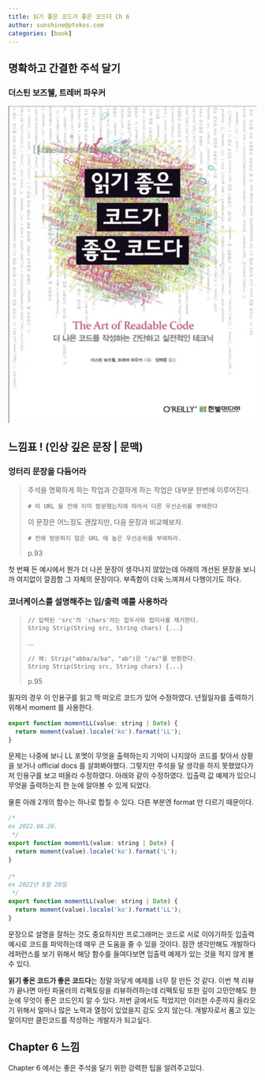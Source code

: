 ```yaml
---
title: 읽기 좋은 코드가 좋은 코드다 Ch 6
author: sunshine@ptokos.com
categories: [book]
---
```


## 명확하고 간결한 주석 달기


### 더스틴 보즈웰, 트레버 파우커
![Alt text](/assets/img/book/읽기좋은코드가좋은코드다/cover.png)

## 느낌표 ! (인상 깊은 문장 | 문맥)
### 엉터리 문장을 다듬어라
> 주석을 명확하게 하는 작업과 간결하게 하는 작업은 대부분 한번에 이루어진다.
> 
> ```
> # 이 URL 을 전에 이미 방문했는지에 따라서 다른 우선순위를 부여한다
> ```
> 이 문장은 어느정도 괜찮지만, 다음 문장과 비교해보자.
>```
> # 전에 방문하지 않은 URL 에 높은 우선순위를 부여하라.
>```
>
> p.93

첫 번째 든 예시에서 뭔가 더 나은 문장이 생각나지 않았는데 아래의 개선된 문장을 보니까 여지없이 깔끔함 그 자체의 문장이다.
부족함이 더욱 느껴져서 다행이기도 하다. 

### 코너케이스를 설명해주는 입/출력 예를 사용하라
> ```
> // 입력된 'src'의 'chars'라는 접두사와 접미사를 제거한다.
> String Strip(String src, String chars) {...}
> ```
> 
> ...
> 
> ```
> // 예: Strip("abba/a/ba", "ab")은 "/a/"를 반환한다.
> String Strip(String src, String chars) {...}
> ```
> 
> p.95

필자의 경우 이 인용구를 읽고 딱 떠오르 코드가 있어 수정하였다.
년월일자를 출력하기 위해서 moment 를 사용한다.
```javascript
export function momentLL(value: string | Date) {
  return moment(value).locale('ko').format('LL');
}
```

문제는 나중에 보니 LL 포멧이 무엇을 출력하는지 기억이 나지않아 코드를 찾아서 상황을 보거나 official docs 를 살펴봐야했다.
그렇지만 주석을 달 생각을 하지 못했었다가 저 인용구를 보고 떠올라 수정하였다. 아래와 같이 수정하였다.
입출력 값 예제가 있으니 무엇을 출력하는지 한 눈에 알아볼 수 있게 되었다.

물론 아래 2개의 함수는 하나로 합칠 수 있다. 다른 부분엔 format 만 다르기 때문이다.
```javascript
/*
ex 2022.08.20.
 */
export function momentL(value: string | Date) {
  return moment(value).locale('ko').format('L');
}

/*
ex 2022년 8월 20일
 */
export function momentLL(value: string | Date) {
  return moment(value).locale('ko').format('LL');
}
```


문장으로 설명을 잘하는 것도 중요하지만 프로그래머는 코드로 서로 이야기하듯 입출력 예시로 코드를 파악하는데 매우 큰 도움을 줄 수 있을 것이다.
잠깐 생각만해도 개발하다 레퍼런스를 보기 위해서 해당 함수를 들여다보면 입출력 예제가 있는 것을 적지 않게 볼 수 있다.  

**읽기 좋은 코드가 좋은 코드다**는 정말 와닿게 예제를 너무 잘 만든 것 같다. 이번 책 리뷰가 끝나면 마틴 파울러의 리펙토링을 리뷰하려하는데 리펙토링 또한 깊이 고민안해도 한 눈에 무엇이 좋은 코드인지 알 수 있다.
저번 글에서도 적었지만 이러한 수준까지 올라오기 위해서 얼마나 많은 노력과 열정이 있었을지 감도 오지 않는다. 개발자로서 품고 있는 말이지만 클린코드를 작성하는 개발자가 되고싶다. 



## Chapter 6 느낌
Chapter 6 에서는 좋은 주석을 달기 위한 강력한 팁을 알려주고있다. 


